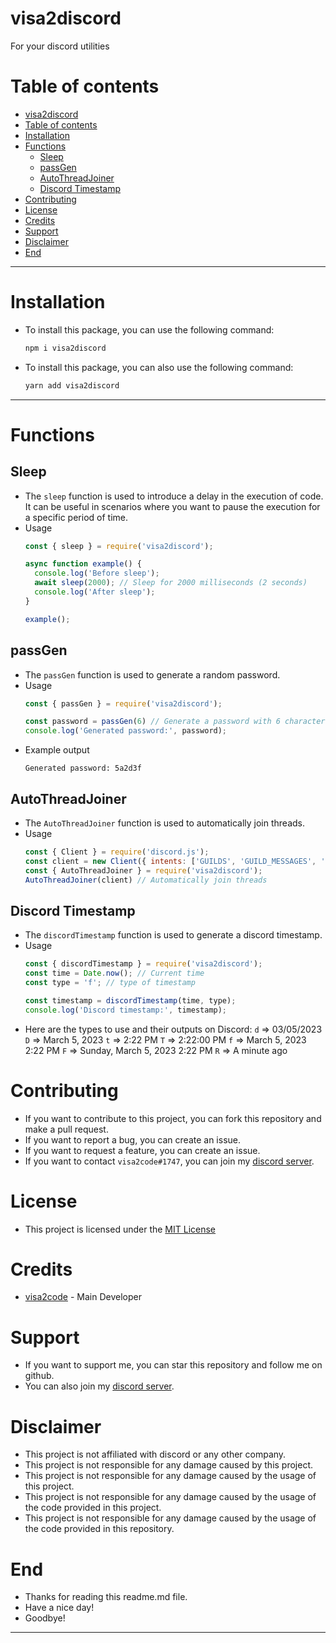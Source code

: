 # visa2discord
For your discord utilities
# Table of contents
- [visa2discord](#visa2discord)
- [Table of contents](#table-of-contents)
- [Installation](#installation)
- [Functions](#functions)
  - [Sleep](#sleep)
  - [passGen](#passgen)
  - [AutoThreadJoiner](#autothreadjoiner)
  - [Discord Timestamp](#discord-timestamp)
- [Contributing](#contributing)
- [License](#license)
- [Credits](#credits)
- [Support](#support)
- [Disclaimer](#disclaimer)
- [End](#end)
-------------------------------
# Installation
- To install this package, you can use the following command:
  ```bash
  npm i visa2discord
  ```
- To install this package, you can also use the following command:
  ```bash
  yarn add visa2discord
  ```


------------
# Functions
## Sleep
- The `sleep` function is used to introduce a delay in the execution of code. It can be useful in scenarios where you want to pause the execution for a specific period of time.
- Usage
  ```js
  const { sleep } = require('visa2discord');

  async function example() {
    console.log('Before sleep');
    await sleep(2000); // Sleep for 2000 milliseconds (2 seconds)
    console.log('After sleep');
  }

  example();
  ```

## passGen
- The `passGen` function is used to generate a random password.
- Usage
  ```js
  const { passGen } = require('visa2discord');

  const password = passGen(6) // Generate a password with 6 characters
  console.log('Generated password:', password);

  ```
- Example output
  ```
  Generated password: 5a2d3f
  ```
## AutoThreadJoiner
- The `AutoThreadJoiner` function is used to automatically join threads.
- Usage
  ```js
  const { Client } = require('discord.js');
  const client = new Client({ intents: ['GUILDS', 'GUILD_MESSAGES', 'GUILD_MESSAGE_REACTIONS'] });
  const { AutoThreadJoiner } = require('visa2discord');
  AutoThreadJoiner(client) // Automatically join threads
  ```
## Discord Timestamp
- The `discordTimestamp` function is used to generate a discord timestamp.
- Usage
  ```js
  const { discordTimestamp } = require('visa2discord');
  const time = Date.now(); // Current time
  const type = 'f'; // type of timestamp

  const timestamp = discordTimestamp(time, type);
  console.log('Discord timestamp:', timestamp);
-  Here are the types to use and their outputs on Discord:
`d` => 03/05/2023
`D` => March 5, 2023
`t` => 2:22 PM
`T` => 2:22:00 PM
`f` => March 5, 2023 2:22 PM
`F` => Sunday, March 5, 2023 2:22 PM
`R` => A minute ago

  # Contributing
  - If you want to contribute to this project, you can fork this repository and make a pull request.
  - If you want to report a bug, you can create an issue.
  - If you want to request a feature, you can create an issue.
  - If you want to contact `visa2code#1747`, you can join my [discord server](https://discord.gg/e3CkRXy7HD).
  
  # License
  - This project is licensed under the [MIT License]()

  # Credits
  - [visa2code](https://github.com/TejasLamba2006) - Main Developer

  # Support
  - If you want to support me, you can star this repository and follow me on github.
  - You can also join my [discord server](https://discord.gg/e3CkRXy7HD).

  # Disclaimer
  - This project is not affiliated with discord or any other company.
  - This project is not responsible for any damage caused by this project.
  - This project is not responsible for any damage caused by the usage of this project.
  - This project is not responsible for any damage caused by the usage of the code provided in this project.
  - This project is not responsible for any damage caused by the usage of the code provided in this repository.

  # End
  - Thanks for reading this readme.md file.
  - Have a nice day!
  - Goodbye!
-------------------
